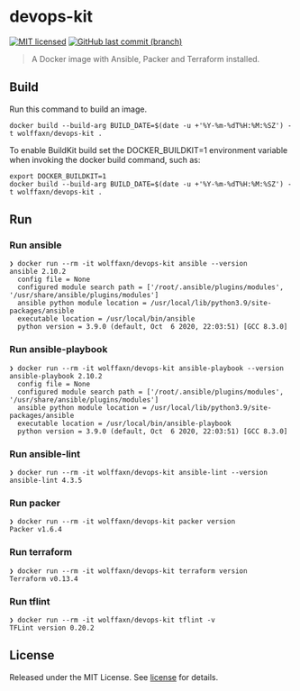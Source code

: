 # devops-kit

[![MIT licensed](https://img.shields.io/badge/license-MIT-blue.svg)](https://opensource.org/licenses/MIT)
[![GitHub last commit (branch)](https://img.shields.io/github/last-commit/wolffaxn/devops-kit/main.svg)](https://github.com/wolffaxn/devops-kit)

> A Docker image with Ansible, Packer and Terraform installed.

## Build

Run this command to build an image.

```
docker build --build-arg BUILD_DATE=$(date -u +'%Y-%m-%dT%H:%M:%SZ') -t wolffaxn/devops-kit .
```

To enable BuildKit build set the DOCKER_BUILDKIT=1 environment variable when invoking the docker build command,
such as:

```
export DOCKER_BUILDKIT=1
docker build --build-arg BUILD_DATE=$(date -u +'%Y-%m-%dT%H:%M:%SZ') -t wolffaxn/devops-kit .
```

## Run

### Run ansible

```
❯ docker run --rm -it wolffaxn/devops-kit ansible --version
ansible 2.10.2
  config file = None
  configured module search path = ['/root/.ansible/plugins/modules', '/usr/share/ansible/plugins/modules']
  ansible python module location = /usr/local/lib/python3.9/site-packages/ansible
  executable location = /usr/local/bin/ansible
  python version = 3.9.0 (default, Oct  6 2020, 22:03:51) [GCC 8.3.0]

```

### Run ansible-playbook

```
❯ docker run --rm -it wolffaxn/devops-kit ansible-playbook --version
ansible-playbook 2.10.2
  config file = None
  configured module search path = ['/root/.ansible/plugins/modules', '/usr/share/ansible/plugins/modules']
  ansible python module location = /usr/local/lib/python3.9/site-packages/ansible
  executable location = /usr/local/bin/ansible-playbook
  python version = 3.9.0 (default, Oct  6 2020, 22:03:51) [GCC 8.3.0]

```

### Run ansible-lint

```
❯ docker run --rm -it wolffaxn/devops-kit ansible-lint --version
ansible-lint 4.3.5

```

### Run packer

```
❯ docker run --rm -it wolffaxn/devops-kit packer version
Packer v1.6.4

```

### Run terraform

```
❯ docker run --rm -it wolffaxn/devops-kit terraform version
Terraform v0.13.4

```

### Run tflint

```
❯ docker run --rm -it wolffaxn/devops-kit tflint -v
TFLint version 0.20.2

```

## License

Released under the MIT License. See [license](LICENSE.md) for details.
